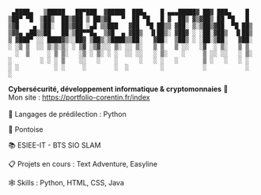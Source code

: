 ```
 ▄████▄   ▒█████   ██▀███  ▓█████  ███▄    █ ▄▄▄█████▓ ██▓ ███▄    █ 
▒██▀ ▀█  ▒██▒  ██▒▓██ ▒ ██▒▓█   ▀  ██ ▀█   █ ▓  ██▒ ▓▒▓██▒ ██ ▀█   █ 
▒▓█    ▄ ▒██░  ██▒▓██ ░▄█ ▒▒███   ▓██  ▀█ ██▒▒ ▓██░ ▒░▒██▒▓██  ▀█ ██▒
▒▓▓▄ ▄██▒▒██   ██░▒██▀▀█▄  ▒▓█  ▄ ▓██▒  ▐▌██▒░ ▓██▓ ░ ░██░▓██▒  ▐▌██▒
▒ ▓███▀ ░░ ████▓▒░░██▓ ▒██▒░▒████▒▒██░   ▓██░  ▒██▒ ░ ░██░▒██░   ▓██░
░ ░▒ ▒  ░░ ▒░▒░▒░ ░ ▒▓ ░▒▓░░░ ▒░ ░░ ▒░   ▒ ▒   ▒ ░░   ░▓  ░ ▒░   ▒ ▒ 
  ░  ▒     ░ ▒ ▒░   ░▒ ░ ▒░ ░ ░  ░░ ░░   ░ ▒░    ░     ▒ ░░ ░░   ░ ▒░
░        ░ ░ ░ ▒    ░░   ░    ░      ░   ░ ░   ░       ▒ ░   ░   ░ ░ 
░ ░          ░ ░     ░        ░  ░         ░           ░           ░ 
░                                                                    
```

**Cybersécurité, développement informatique & cryptomonnaies** 🦇
<br>
Mon site : https://portfolio-corentin.fr/index
<br><br>
🐍 Langages de prédilection : Python

📍 Pontoise

📚 ESIEE-IT - BTS SIO SLAM

📋 Projets en cours : Text Adventure, Easyline

🕸 Skills : Python, HTML, CSS, Java



